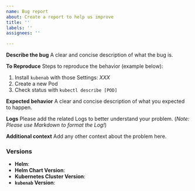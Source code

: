```yaml
---
name: Bug report
about: Create a report to help us improve
title: ''
labels: ''
assignees: ''

---
```


<!-- NOTE: PLEASE STYLE YOUR INPUTS WITH MARKDOWN!!! -->

**Describe the bug**
A clear and concise description of what the bug is.

**To Reproduce**
Steps to reproduce the behavior (example below):
1. Install `kubenab` with those Settings: _XXX_
2. Create a new Pod
3. Check status with `kubectl describe [POD]`

**Expected behavior**
A clear and concise description of what you expected to happen.

**Logs**
Please add the related Logs to better understand your problem. (_Note: Please use Markdown to format the Log!_)

**Additional context**
Add any other context about the problem here.


### Versions

* **Helm**: 
* **Helm Chart Version**:
* **Kubernetes Cluster Version**:
* **`kubenab` Version**:
